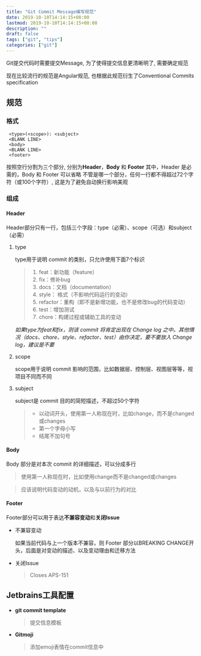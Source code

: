 ```yaml
---
title: "Git Commit Message编写规范"
date: 2019-10-10T14:14:15+08:00
lastmod: 2019-10-10T14:14:15+08:00
description: ""
draft: false
tags: ["git", "tips"]
categories: ["git"]
---
```


Git提交代码时需要提交Message, 为了使得提交信息更清晰明了, 需要确定规范

现在比较流行的规范是Angular规范, 也根据此规范衍生了Conventional Commits specification

## 规范
### **格式**
  ```
   <type>(<scope>): <subject>
   <BLANK LINE>
   <body>
   <BLANK LINE>
   <footer>
  ```
  按照空行分割为三个部分, 分别为**Header**，**Body** 和 **Footer**
  其中，Header 是必需的，Body 和 Footer 可以省略
  不管是哪一个部分，任何一行都不得超过72个字符（或100个字符）, 这是为了避免自动换行影响美观

### **组成**
####  **Header**
Header部分只有一行，包括三个字段：type（必需）、scope（可选）和subject（必需）
    
1. type

    ​type用于说明 commit 的类别，只允许使用下面7个标识
    		                                                                                                                                                                                                                                   
    > 1. feat：新功能（feature）
    > 2. fix：修补bug
    > 3. docs：文档（documentation）
    > 4. style： 格式（不影响代码运行的变动）
    > 5. refactor：重构（即不是新增功能，也不是修改bug的代码变动）
    > 6. test：增加测试
    > 7. chore：构建过程或辅助工具的变动
    
    _如果type为feat和fix，则该 commit 将肯定出现在 Change log 之中。其他情况（docs、chore、style、refactor、test）由你决定，要不要放入 Change log，建议是不要_
            
            
                                                                                                                                                                                                                                                                                                                                 
        
2. scope

    scope用于说明 commit 影响的范围，比如数据层、控制层、视图层等等，视项目不同而不同    
               
3. subject
        
    subject是 commit 目的的简短描述，不超过50个字符
            
    > - 以动词开头，使用第一人称现在时，比如change，而不是changed或changes
    > - 第一个字母小写
    > - 结尾不加句号  

####  **Body**
Body 部分是对本次 commit 的详细描述，可以分成多行

> 使用第一人称现在时，比如使用change而不是changed或changes

> 应该说明代码变动的动机，以及与以前行为的对比

#### **Footer**
Footer部分可以用于表达**不兼容变动**和**关闭Issue**

* 不兼容变动

    如果当前代码与上一个版本不兼容，则 Footer 部分以BREAKING CHANGE开头，后面是对变动的描述、以及变动理由和迁移方法

* 关闭Issue
    
    > Closes APS-151





                                                                                                                                                             
## Jetbrains工具配置
* **git commit template**   

    >提交信息模板
* **Gitmoji**
               
  
    >添加emoji表情在commit信息中



